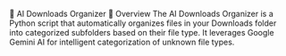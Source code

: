 📝 AI Downloads Organizer
📌 Overview
The AI Downloads Organizer is a Python script that automatically organizes files in your Downloads folder into categorized subfolders based on their file type. It leverages Google Gemini AI for intelligent categorization of unknown file types.
